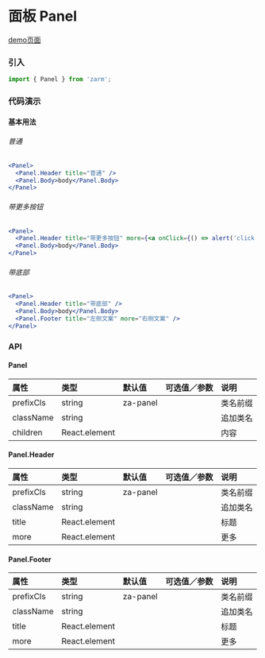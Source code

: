 # 面板 Panel

[demo页面](https://zhongantecheng.github.io/zarm/#/panel)

### 引入

```js
import { Panel } from 'zarm';
```

### 代码演示

#### 基本用法

###### 普通
```jsx
<Panel>
  <Panel.Header title="普通" />
  <Panel.Body>body</Panel.Body>
</Panel>
```

###### 带更多按钮
```jsx
<Panel>
  <Panel.Header title="带更多按钮" more={<a onClick={() => alert('click more')}>更多</a>} />
  <Panel.Body>body</Panel.Body>
</Panel>
```

###### 带底部
```jsx
<Panel>
  <Panel.Header title="带底部" />
  <Panel.Body>body</Panel.Body>
  <Panel.Footer title="左侧文案" more="右侧文案" />
</Panel>
```


### API

#### Panel

| 属性 | 类型 | 默认值 | 可选值／参数 | 说明 |
| :--- | :--- | :--- | :--- | :--- |
| prefixCls | string | za-panel | | 类名前缀 |
| className | string | | | 追加类名 |
| children | React.element | | | 内容 |


#### Panel.Header

| 属性 | 类型 | 默认值 | 可选值／参数 | 说明 |
| :--- | :--- | :--- | :--- | :--- |
| prefixCls | string | za-panel | | 类名前缀 |
| className | string | | | 追加类名 |
| title | React.element | | | 标题 |
| more | React.element | | | 更多 |


#### Panel.Footer

| 属性 | 类型 | 默认值 | 可选值／参数 | 说明 |
| :--- | :--- | :--- | :--- | :--- |
| prefixCls | string | za-panel | | 类名前缀 |
| className | string | | | 追加类名 |
| title | React.element | | | 标题 |
| more | React.element | | | 更多 |




